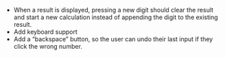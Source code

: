 * When a result is displayed, pressing a new digit should clear the result and start a new calculation instead of appending the digit to the existing result.
* Add keyboard support
* Add a “backspace” button, so the user can undo their last input if they click the wrong number.
